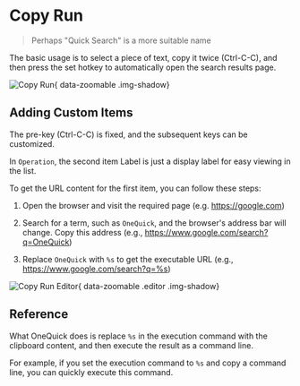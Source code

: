 # Copy Run

> Perhaps "Quick Search" is a more suitable name

The basic usage is to select a piece of text, copy it twice (Ctrl-C-C), and then press the set hotkey to automatically open the search results page.

![Copy Run](/shot/en-copy.png){ data-zoomable .img-shadow}

## Adding Custom Items

The pre-key (Ctrl-C-C) is fixed, and the subsequent keys can be customized.

In `Operation`, the second item Label is just a display label for easy viewing in the list.

To get the URL content for the first item, you can follow these steps:

1. Open the browser and visit the required page (e.g. https://google.com)

2. Search for a term, such as `OneQuick`, and the browser's address bar will change. Copy this address (e.g., https://www.google.com/search?q=OneQuick)

3. Replace `OneQuick` with `%s` to get the executable URL (e.g., https://www.google.com/search?q=%s)

![Copy Run Editor](/shot/en-copy-editor.png){ data-zoomable .editor .img-shadow}

## Reference

What OneQuick does is replace `%s` in the execution command with the clipboard content, and then execute the result as a command line.

For example, if you set the execution command to `%s` and copy a command line, you can quickly execute this command.

<style>
.editor {
  max-width: 400px;
}
</style>
